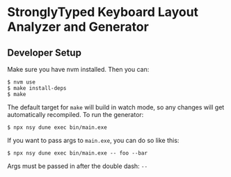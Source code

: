 # StronglyTyped Keyboard Layout Analyzer and Generator

## Developer Setup

Make sure you have nvm installed. Then you can:

```
$ nvm use
$ make install-deps
$ make
```

The default target for `make` will build in watch mode, so any changes will get automatically recompiled. To run the generator:

```
$ npx nsy dune exec bin/main.exe
```

If you want to pass args to `main.exe`, you can do so like this:

```
$ npx nsy dune exec bin/main.exe -- foo --bar
```

Args must be passed in after the double dash: `--`
